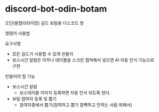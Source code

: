 # discord-bot-odin-botam
오딘(발할라라이징) 길드 보탐용 디스코드 봇

명령어 사용법

요구사항
- 모든 길드가 사용할 수 있게 만들자
- 보스시간 알람은 아무나 테이블을 스크린 캡쳐해서 넣으면 AI 자동 인식 기능으로 구현

만들어야 할 기능

- 보스시간 알람
  - 보스테이블 이미지 등록하면 자동 인식 되도록 한다.
- 보탐 참여자 등록 및 뽑기
  - 참여자중에서 뽑기(참여하고 뽑기 깜빡하고 안하는 사람 위해서)
